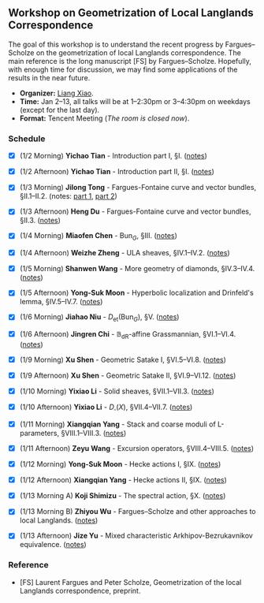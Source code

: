 ## Workshop on Geometrization of Local Langlands Correspondence

  The goal of this workshop is to understand the recent progress by Fargues–Scholze on the geometrization of local Langlands correspondence. The main reference is the long manuscript [FS] by Fargues–Scholze. Hopefully, with enough time for discussion, we may find some applications of the results in the near future.
  - **Organizer:** [Liang Xiao](http://faculty.bicmr.pku.edu.cn/~lxiao/).
  - **Time:** Jan 2–13, all talks will be at 1–2:30pm or 3–4:30pm on weekdays (except for the last day).
  - **Format:** Tencent Meeting (_The room is closed now_).


### Schedule

- [x] (1/2 Morning) **Yichao Tian** - Introduction part I, §I. ([notes](././2a.pdf))
- [x] (1/2 Afternoon) **Yichao Tian** - Introduction part II, §I. ([notes](././2b.pdf))
- [x] (1/3 Morning) **Jilong Tong** - Fargues-Fontaine curve and vector bundles, §II.1–II.2. (notes: [part 1](././3a1.pdf), [part 2](././3a2.pdf))
- [x] (1/3 Afternoon) **Heng Du** - Fargues-Fontaine curve and vector bundles, §II.3. ([notes](././3b.pdf))
- [x] (1/4 Morning) **Miaofen Chen** - $\mathrm{Bun}_G$, §III. ([notes](././4a.pdf))
- [x] (1/4 Afternoon) **Weizhe Zheng** - ULA sheaves, §IV.1–IV.2. ([notes](././4b.pdf))
- [x] (1/5 Morning) **Shanwen Wang** - More geometry of diamonds, §IV.3–IV.4. ([notes](././5a.pdf))
- [x] (1/5 Afternoon) **Yong-Suk Moon** - Hyperbolic localization and Drinfeld's lemma, §IV.5–IV.7. ([notes](././5b.pdf))
- [x] (1/6 Morning) **Jiahao Niu** - $D_{\mathrm{et}}(\mathrm{Bun}_G)$, §V. ([notes](././6a.pdf))
- [x] (1/6 Afternoon) **Jingren Chi** - $\mathbb{B}_{\mathrm{dR}}$-affine Grassmannian, §VI.1–VI.4. ([notes](././6b.pdf))
- [x] (1/9 Morning) **Xu Shen** - Geometric Satake I, §VI.5–VI.8. ([notes](././9a.pdf))
- [x] (1/9 Afternoon) **Xu Shen** - Geometric Satake II, §VI.9–VI.12. ([notes](././9b.pdf))
- [x] (1/10 Morning) **Yixiao Li** - Solid sheaves, §VII.1–VII.3. ([notes](././10a.pdf))
- [x] (1/10 Afternoon) **Yixiao Li** - $D_{\mathbf{\square}}(X)$, §VII.4–VII.7. ([notes](././10b.pdf))
- [x] (1/11 Morning) **Xiangqian Yang** - Stack and coarse moduli of L-parameters, §VIII.1–VIII.3. ([notes](././11a.pdf))
- [x] (1/11 Afternoon) **Zeyu Wang** - Excursion operators, §VIII.4–VIII.5. ([notes](././11b.pdf))
- [x] (1/12 Morning) **Yong-Suk Moon** - Hecke actions I, §IX. ([notes](././12a.pdf))
- [x] (1/12 Afternoon) **Xiangqian Yang** - Hecke actions II, §IX. ([notes](././12b.pdf))
- [x] (1/13 Morning A) **Koji Shimizu** - The spectral action, §X. ([notes](././13a.pdf))
- [x] (1/13 Morning B) **Zhiyou Wu** - Fargues–Scholze and other approaches to local Langlands. ([notes](././13b.pdf))
- [x] (1/13 Afternoon) **Jize Yu** - Mixed characteristic Arkhipov-Bezrukavnikov equivalence. ([notes](././13c.pdf))



### Reference
- [FS] Laurent Fargues and Peter Scholze, Geometrization of the local Langlands correspondence, preprint.